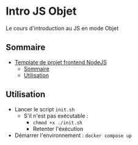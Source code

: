 # Intro JS Objet
Le cours d'introduction au JS en mode Objet

## Sommaire
- [Template de projet frontend NodeJS](#template-de-projet-frontend-nodejs)
  - [Sommaire](#sommaire)
  - [Utilisation](#utilisation)

## Utilisation
- Lancer le script `init.sh`
  - S'il n'est pas exécutable :
    - `chmod +x ./init.sh`
    - Retenter l'éxécution
- Démarrer l'environnement : `docker compose up`